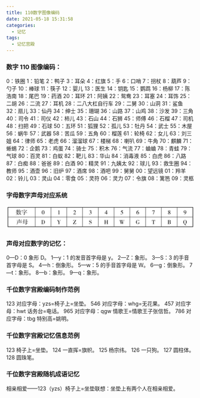 ```yaml
---
title: 110数字图像编码
date: 2021-05-18 15:31:58
categories:
  - 记忆
tags:
  - 记忆宫殿
---
```


### 数字 110 图像编码：

<!-- more -->

0：铁圈
1：铅笔
2：鸭子
3：耳朵
4：红旗
5：手
6：口哨
7：拐杖
8：葫芦
9：勺子
10：棒球
11：筷子
12：婴儿
13：医生
14：钥匙
15：鹦鹉
16：杨柳
17：陈浩南
18：尾巴
19：药酒
20：耳环
21：阿姨
22：鸳鸯
23：耳塞
24：耳饰
25：二胡
26：二流
27：耳机
28：二八大杠自行车
29：二舅
30：山洞
31：鲨鱼
32：扇儿
33：仙丹
34：绅士
35：珊瑚
36：山路
37：山鸡
38：沙发
39：三角
40：司令
41：司仪
42：柿儿
43：石山
44：石狮
45：师傅
46：石榴
47：司机
48：扫把
49：石球
50：五环
51：狐狸
52：孤儿
53：牡丹
54：武士
55：木屋
56：蜗牛
57：武器
58：苦瓜
59：五角
60：榴莲
61：轮椅
62：女儿
63：刘三姐
64：律师
65：老虎
66：溜溜球
67：楼梯
68：喇叭
69：牛角
70：麒麟
71：蜥蜴
72：企鹅
73：鸡蛋
74：骑士
75：积木
76：气流
77：蛐蛐
78：青蛙
79：气球
80：百灵
81：白蚁
82：靶儿
83：华山
84：消毒液
85：白虎
86：八路
87：白痴
88：爸爸
89：白酒
90：精灵
91：九姨太
92：球儿
93：救生圈
94：教师
95：酒壶
96：旧炉
97：酒席
98：酒吧
99：舅舅
00：望远镜
01：羚羊
02：铃儿
03：灵山
04：零食
05：灵符
06：灵力
07：令旗
08：篱笆
09：灵柩

### 字母数字声母对应系统

![字母数字声母对应](./110数字图像编码/1.png)

### 声母对应数字的记忆：

0—D：0 象形 D。
1—y：1 的发音首字母是 y。
2—Z：象形。
3—S：3 的手音首字母是 S。
4—h：倒象形。
5—w：5 的手音首字母是 W。
6—g：倒象形。
7—t：象形。
8—b：象形。
9—q：象形。

### 千位数字宫殿编码制作范例

123 对应字母：yzs=椅子上=坐垫。
546 对应字母：whg=无花果。
457 对应字母：hwt 话务台=电话。
965 对应字母：qgw 情歌王=情歌王子张信哲。
786 对应字母：tbg 特别高=姚明。

### 千位数字宫殿记忆信息范例

123 椅子上=坐垫。
124 一直挥=旗帜。
125 杨宗纬。
126 一只狗。
127 圆柱体。
128 圆珠笔。

### 千位数字宫殿随机成语记忆

相亲相爱——123（yzs）椅子上=坐垫联想：坐垫上有两个人在相亲相爱。
